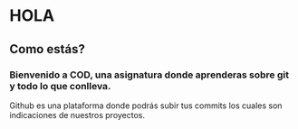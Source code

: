 # HOLA
## Como estás?
### Bienvenido a COD, una asignatura donde aprenderas sobre git y todo lo que conlleva.
Github es una plataforma donde podrás subir tus commits los cuales son indicaciones de nuestros proyectos.

